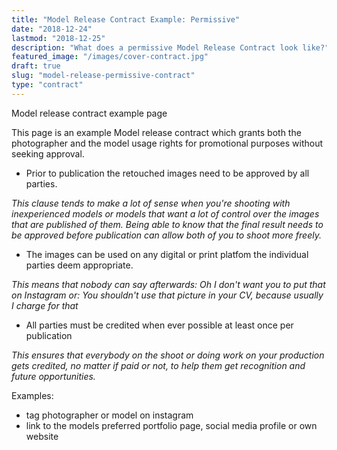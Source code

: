 ```yaml
---
title: "Model Release Contract Example: Permissive"
date: "2018-12-24"
lastmod: "2018-12-25"
description: "What does a permissive Model Release Contract look like?"
featured_image: "/images/cover-contract.jpg"
draft: true
slug: "model-release-permissive-contract"
type: "contract"
---
```


Model release contract example page

This page is an example Model release contract which grants both the photographer and the model usage rights for promotional purposes without seeking approval.

- Prior to publication the retouched images need to be approved by all parties.

_This clause tends to make a lot of sense when you're shooting with inexperienced models or models that want a lot of control over the images that are published of them. Being able to know that the final result needs to be approved before publication can allow both of you to shoot more freely._

- The images can be used on any digital or print platfom the individual parties deem appropriate.

_This means that nobody can say afterwards: Oh I don't want you to put that on Instagram or: You shouldn't use that picture in your CV, because usually I charge for that_

- All parties must be credited when ever possible at least once per publication

_This ensures that everybody on the shoot or doing work on your production gets credited, no matter if paid or not, to help them get recognition and future opportunities._

Examples:

- tag photographer or model on instagram
- link to the models preferred portfolio page, social media profile or own website
